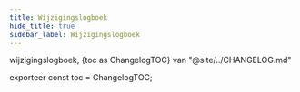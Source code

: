 ```yaml
---
title: Wijzigingslogboek
hide_title: true
sidebar_label: Wijzigingslogboek
---
```


wijzigingslogboek, {toc as ChangelogTOC} van "@site/../CHANGELOG.md"

<Changelog />

exporteer const toc = ChangelogTOC;
